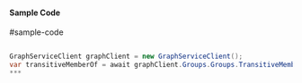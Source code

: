 #### Sample Code
#sample-code 

```C#

GraphServiceClient graphClient = new GraphServiceClient();
var transitiveMemberOf = await graphClient.Groups.Groups.TransitiveMemberOf.Request().GetAsync();
*** 

```